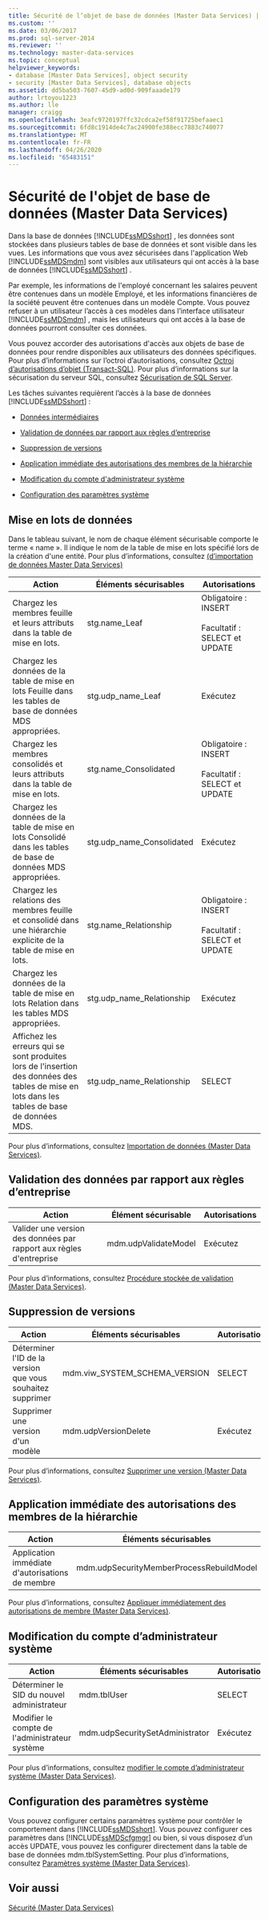 ```yaml
---
title: Sécurité de l’objet de base de données (Master Data Services) | Microsoft Docs
ms.custom: ''
ms.date: 03/06/2017
ms.prod: sql-server-2014
ms.reviewer: ''
ms.technology: master-data-services
ms.topic: conceptual
helpviewer_keywords:
- database [Master Data Services], object security
- security [Master Data Services], database objects
ms.assetid: dd5ba503-7607-45d9-ad0d-909faaade179
author: lrtoyou1223
ms.author: lle
manager: craigg
ms.openlocfilehash: 3eafc9720197ffc32cdca2ef58f91725befaaec1
ms.sourcegitcommit: 6fd8c1914de4c7ac24900fe388ecc7883c740077
ms.translationtype: MT
ms.contentlocale: fr-FR
ms.lasthandoff: 04/26/2020
ms.locfileid: "65483151"
---
```

# <a name="database-object-security-master-data-services"></a>Sécurité de l'objet de base de données (Master Data Services)
  Dans la base de données [!INCLUDE[ssMDSshort](../includes/ssmdsshort-md.md)] , les données sont stockées dans plusieurs tables de base de données et sont visible dans les vues. Les informations que vous avez sécurisées dans l'application Web [!INCLUDE[ssMDSmdm](../includes/ssmdsmdm-md.md)] sont visibles aux utilisateurs qui ont accès à la base de données [!INCLUDE[ssMDSshort](../includes/ssmdsshort-md.md)] .  
  
 Par exemple, les informations de l'employé concernant les salaires peuvent être contenues dans un modèle Employé, et les informations financières de la société peuvent être contenues dans un modèle Compte. Vous pouvez refuser à un utilisateur l’accès à ces modèles dans l’interface utilisateur [!INCLUDE[ssMDSmdm](../includes/ssmdsmdm-md.md)] , mais les utilisateurs qui ont accès à la base de données pourront consulter ces données.  
  
 Vous pouvez accorder des autorisations d'accès aux objets de base de données pour rendre disponibles aux utilisateurs des données spécifiques. Pour plus d’informations sur l’octroi d’autorisations, consultez [Octroi d’autorisations d’objet &#40;Transact-SQL&#41;](/sql/t-sql/statements/grant-object-permissions-transact-sql). Pour plus d’informations sur la sécurisation du serveur SQL, consultez [Sécurisation de SQL Server](../relational-databases/security/securing-sql-server.md).  
  
 Les tâches suivantes requièrent l’accès à la base de données [!INCLUDE[ssMDSshort](../includes/ssmdsshort-md.md)] :  
  
-   [Données intermédiaires](#Staging)  
  
-   [Validation de données par rapport aux règles d’entreprise](#rules)  
  
-   [Suppression de versions](#Versions)  
  
-   [Application immédiate des autorisations des membres de la hiérarchie](#Hierarchy)  
  
-   [Modification du compte d'administrateur système](#SysAdmin)  
  
-   [Configuration des paramètres système](#SysSettings)  
  
##  <a name="staging-data"></a><a name="Staging"></a> Mise en lots de données  
 Dans le tableau suivant, le nom de chaque élément sécurisable comporte le terme « name ». Il indique le nom de la table de mise en lots spécifié lors de la création d'une entité. Pour plus d’informations, consultez [&#40;d’importation de données Master Data Services&#41;](overview-importing-data-from-tables-master-data-services.md)  
  
|Action|Éléments sécurisables|Autorisations|  
|------------|----------------|-----------------|  
|Chargez les membres feuille et leurs attributs dans la table de mise en lots.|stg.name_Leaf|Obligatoire : INSERT<br /><br /> Facultatif : SELECT et UPDATE|  
|Chargez les données de la table de mise en lots Feuille dans les tables de base de données MDS appropriées.|stg.udp_name_Leaf|Exécutez|  
|Chargez les membres consolidés et leurs attributs dans la table de mise en lots.|stg.name_Consolidated|Obligatoire : INSERT<br /><br /> Facultatif : SELECT et UPDATE|  
|Chargez les données de la table de mise en lots Consolidé dans les tables de base de données MDS appropriées.|stg.udp_name_Consolidated|Exécutez|  
|Chargez les relations des membres feuille et consolidé dans une hiérarchie explicite de la table de mise en lots.|stg.name_Relationship|Obligatoire : INSERT<br /><br /> Facultatif : SELECT et UPDATE|  
|Chargez les données de la table de mise en lots Relation dans les tables MDS appropriées.|stg.udp_name_Relationship|Exécutez|  
|Affichez les erreurs qui se sont produites lors de l'insertion des données des tables de mise en lots dans les tables de base de données MDS.|stg.udp_name_Relationship|SELECT|  
  
 Pour plus d’informations, consultez [Importation de données &#40;Master Data Services&#41;](overview-importing-data-from-tables-master-data-services.md).  
  
##  <a name="validating-data-against-business-rules"></a><a name="rules"></a>Validation des données par rapport aux règles d’entreprise  
  
|Action|Élément sécurisable|Autorisations|  
|------------|---------------|-----------------|  
|Valider une version des données par rapport aux règles d'entreprise|mdm.udpValidateModel|Exécutez|  
  
 Pour plus d’informations, consultez [Procédure stockée de validation &#40;Master Data Services&#41;](../../2014/master-data-services/validation-stored-procedure-master-data-services.md).  
  
##  <a name="deleting-versions"></a><a name="Versions"></a>Suppression de versions  
  
|Action|Éléments sécurisables|Autorisations|  
|------------|----------------|-----------------|  
|Déterminer l'ID de la version que vous souhaitez supprimer|mdm.viw_SYSTEM_SCHEMA_VERSION|SELECT|  
|Supprimer une version d'un modèle|mdm.udpVersionDelete|Exécutez|  
  
 Pour plus d’informations, consultez [Supprimer une version &#40;Master Data Services&#41;](../../2014/master-data-services/delete-a-version-master-data-services.md).  
  
##  <a name="immediately-applying-hierarchy-member-permissions"></a><a name="Hierarchy"></a>Application immédiate des autorisations des membres de la hiérarchie  
  
|Action|Éléments sécurisables|Autorisations|  
|------------|----------------|-----------------|  
|Application immédiate d'autorisations de membre|mdm.udpSecurityMemberProcessRebuildModel|Exécutez|  
  
 Pour plus d’informations, consultez [Appliquer immédiatement des autorisations de membre &#40;Master Data Services&#41;](../../2014/master-data-services/immediately-apply-member-permissions-master-data-services.md).  
  
##  <a name="changing-the-system-administrator-account"></a><a name="SysAdmin"></a>Modification du compte d’administrateur système  
  
|Action|Éléments sécurisables|Autorisations|  
|------------|----------------|-----------------|  
|Déterminer le SID du nouvel administrateur|mdm.tblUser|SELECT|  
|Modifier le compte de l'administrateur système|mdm.udpSecuritySetAdministrator|Exécutez|  
  
 Pour plus d’informations, consultez [modifier le compte d’administrateur système &#40;Master Data Services&#41;](../../2014/master-data-services/change-the-system-administrator-account-master-data-services.md).  
  
##  <a name="configuring-system-settings"></a><a name="SysSettings"></a>Configuration des paramètres système  
 Vous pouvez configurer certains paramètres système pour contrôler le comportement dans [!INCLUDE[ssMDSshort](../includes/ssmdsshort-md.md)]. Vous pouvez configurer ces paramètres dans [!INCLUDE[ssMDScfgmgr](../includes/ssmdscfgmgr-md.md)] ou bien, si vous disposez d’un accès UPDATE, vous pouvez les configurer directement dans la table de base de données mdm.tblSystemSetting. Pour plus d’informations, consultez [Paramètres système &#40;Master Data Services&#41;](../../2014/master-data-services/system-settings-master-data-services.md).  
  
## <a name="see-also"></a>Voir aussi  
 [Sécurité &#40;Master Data Services&#41;](../../2014/master-data-services/security-master-data-services.md)  
  
  
